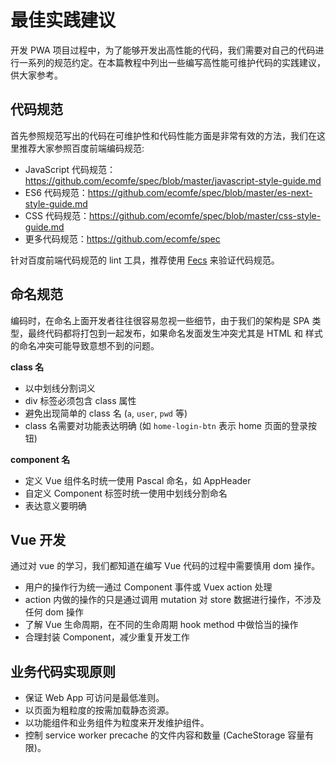 # 最佳实践建议

开发 PWA 项目过程中，为了能够开发出高性能的代码，我们需要对自己的代码进行一系列的规范约定。在本篇教程中列出一些编写高性能可维护代码的实践建议，供大家参考。

## 代码规范

首先参照规范写出的代码在可维护性和代码性能方面是非常有效的方法，我们在这里推荐大家参照百度前端编码规范:

- JavaScript 代码规范： https://github.com/ecomfe/spec/blob/master/javascript-style-guide.md
- ES6 代码规范：https://github.com/ecomfe/spec/blob/master/es-next-style-guide.md
- CSS 代码规范：https://github.com/ecomfe/spec/blob/master/css-style-guide.md
- 更多代码规范：https://github.com/ecomfe/spec

针对百度前端代码规范的 lint 工具，推荐使用 [Fecs](http://fecs.baidu.com) 来验证代码规范。


## 命名规范

编码时，在命名上面开发者往往很容易忽视一些细节，由于我们的架构是 SPA 类型，最终代码都将打包到一起发布，如果命名发面发生冲突尤其是 HTML 和 样式的命名冲突可能导致意想不到的问题。

**class 名**

- 以中划线分割词义
- div 标签必须包含 class 属性
- 避免出现简单的 class 名 (`a`, `user`, `pwd` 等)
- class 名需要对功能表达明确 (如 `home-login-btn` 表示 home 页面的登录按钮)

**component 名**

- 定义 Vue 组件名时统一使用 Pascal 命名，如 AppHeader
- 自定义 Component 标签时统一使用中划线分割命名
- 表达意义要明确


## Vue 开发

通过对 vue 的学习，我们都知道在编写 Vue 代码的过程中需要慎用 dom 操作。

- 用户的操作行为统一通过 Component 事件或 Vuex action 处理
- action 内做的操作的只是通过调用 mutation 对 store 数据进行操作，不涉及任何 dom 操作
- 了解 Vue 生命周期，在不同的生命周期 hook method 中做恰当的操作
- 合理封装 Component，减少重复开发工作


## 业务代码实现原则

- 保证 Web App 可访问是最低准则。
- 以页面为粗粒度的按需加载静态资源。
- 以功能组件和业务组件为粒度来开发维护组件。
- 控制 service worker precache 的文件内容和数量 (CacheStorage 容量有限)。

